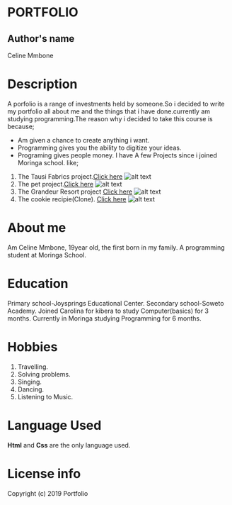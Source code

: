 # PORTFOLIO
## Author's name
Celine Mmbone
# Description
A porfolio is a range of investments held by someone.So i decided to write my portfolio all about me and the things that i have done.currently am studying programming.The reason why i decided to take this course is because;
*  Am given a chance to create anything i want.
* Programming gives you the ability to digitize your ideas.
* Programing gives people money.
I have A few Projects since i joined Moringa school.
like;
1. The Tausi Fabrics project.<a href="https://github.com/Celinemmbonekerrine4/celine.github.io">Click here</a>  ![alt text](https://bit.ly/2Kks9jp)
1. The pet project.<a href="https://github.com/Celinemmbonekerrine4/colline">Click here</a> ![alt text](https://bit.ly/2pCe0ac)
1. The Grandeur Resort project <a href="https://github.com/Celinemmbonekerrine4/fancy">Click here</a> ![alt text](https://bit.ly/2KCZp5u)
1. The cookie recipie(Clone). <a href="https://github.com/Celinemmbonekerrine4/xherdan">Click here</a>
![alt text](https://bit.ly/2Og06DS)
# About me
Am Celine Mmbone, 19year old, the first born in my family. A programming student at Moringa School.
# Education
Primary school-Joysprings Educational Center.
Secondary school-Soweto Academy.
Joined Carolina for kibera to study Computer(basics) for 3 months.
Currently in Moringa studying Programming for 6 months.
# Hobbies
1. Travelling.
1. Solving problems.
1. Singing.
1. Dancing.
1. Listening to Music.
# Language Used
**Html** and **Css** are the only language used.
# License info
Copyright (c) 2019 Portfolio
